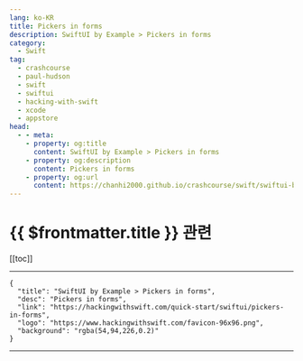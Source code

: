 ```yaml
---
lang: ko-KR
title: Pickers in forms
description: SwiftUI by Example > Pickers in forms
category:
  - Swift
tag: 
  - crashcourse
  - paul-hudson
  - swift
  - swiftui
  - hacking-with-swift
  - xcode
  - appstore
head:
  - - meta:
    - property: og:title
      content: SwiftUI by Example > Pickers in forms
    - property: og:description
      content: Pickers in forms
    - property: og:url
      content: https://chanhi2000.github.io/crashcourse/swift/swiftui-by-example/11-forms/pickers-in-forms.html
---
```


# {{ $frontmatter.title }} 관련

[[toc]]

---

```component VPCard
{
  "title": "SwiftUI by Example > Pickers in forms",
  "desc": "Pickers in forms",
  "link": "https://hackingwithswift.com/quick-start/swiftui/pickers-in-forms",
  "logo": "https://www.hackingwithswift.com/favicon-96x96.png",
  "background": "rgba(54,94,226,0.2)"
}
```

---

<TagLinks />